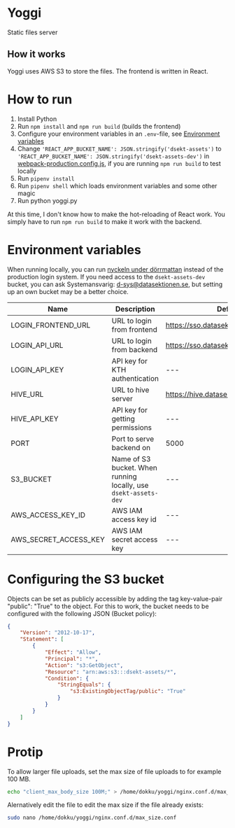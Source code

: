 # Yoggi
Static files server

## How it works
Yoggi uses AWS S3 to store the files. The frontend is written in React.

# How to run
1. Install Python
1. Run `npm install` and `npm run build` (builds the frontend)
1. Configure your environment variables in an `.env`-file, see [Environment variables](#environment-variables)
1. Change `'REACT_APP_BUCKET_NAME': JSON.stringify('dsekt-assets')` to `'REACT_APP_BUCKET_NAME': JSON.stringify('dsekt-assets-dev')` in [webpack-production.config.js](/webpack-production.config.js), if you are running `npm run build` to test locally
1. Run `pipenv install`
1. Run `pipenv shell` which loads environment variables and some other magic
1. Run python yoggi.py

At this time, I don't know how to make the hot-reloading of React work. You simply have to run `npm run build` to make it work with the backend.

# Environment variables

When running locally, you can run [nyckeln under dörrmattan](https://github.com/datasektionen/nyckeln-under-dorrmattan) instead of the production login system. If you need access to the `dsekt-assets-dev` bucket, you can ask Systemansvarig: [d-sys@datasektionen.se](mailto:d-sys@datasektionen.se), but setting up an own bucket may be a better choice.

| Name                           | Description                                                      | Default                                   |
| ------------------------------ | ---------------------------------------------------------------- | ----------------------------------------- |
| LOGIN_FRONTEND_URL             | URL to login from frontend                                       | https://sso.datasektionen.se/legacyapi    |
| LOGIN_API_URL                  | URL to login from backend                                        | https://sso.datasektionen.se/legacyapi    |
| LOGIN_API_KEY                  | API key for KTH authentication                                   | ---                                       |
| HIVE_URL                       | URL to hive server                                               | https://hive.datasektionen.se/api/v1      |
| HIVE_API_KEY                   | API key for getting permissions                                  | ---                                       |
| PORT                           | Port to serve backend on                                         | 5000                                      |
| S3_BUCKET                      | Name of S3 bucket. When running locally, use `dsekt-assets-dev`  | ---                                       |
| AWS_ACCESS_KEY_ID              | AWS IAM access key id                                            | ---                                       |
| AWS_SECRET_ACCESS_KEY          | AWS IAM secret access key                                        | ---                                       |

# Configuring the S3 bucket

Objects can be set as publicly accessible by adding the tag key-value-pair "public": "True" to the object. For this to work, the bucket needs to be configured with the following JSON (Bucket policy):
```JSON
{
    "Version": "2012-10-17",
    "Statement": [
        {
            "Effect": "Allow",
            "Principal": "*",
            "Action": "s3:GetObject",
            "Resource": "arn:aws:s3:::dsekt-assets/*",
            "Condition": {
                "StringEquals": {
                    "s3:ExistingObjectTag/public": "True"
                }
            }
        }
    ]
}
```

# Protip
To allow larger file uploads, set the max size of file uploads to for example 100 MB.

```bash
echo "client_max_body_size 100M;" > /home/dokku/yoggi/nginx.conf.d/max_size.conf
```

Alernatively edit the file to edit the max size if the file already exists:

```bash
sudo nano /home/dokku/yoggi/nginx.conf.d/max_size.conf
```
